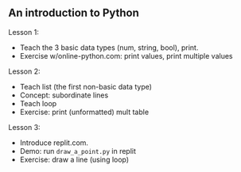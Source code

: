 ## An introduction to Python

Lesson 1: 

  - Teach the 3 basic data types (num, string, bool), print. 
  - Exercise w/online-python.com: print values, print multiple values

Lesson 2: 

  - Teach list (the first non-basic data type)
  - Concept: subordinate lines
  - Teach loop
  - Exercise: print (unformatted) mult table

Lesson 3: 
     
  - Introduce replit.com. 
  - Demo: run `draw_a_point.py` in replit
  - Exercise: draw a line (using loop)
